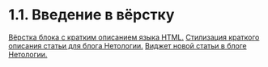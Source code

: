 <h1>1.1. Введение в вёрстку</h1>
<a href="https://github.com/netology-code/html-2-homeworks/blob/master/introduction-html-css/layout">Вёрстка блока с кратким описанием языка HTML.</a>
<a href="https://github.com/netology-code/html-2-homeworks/blob/master/introduction-html-css/article-description">Стилизация краткого описания статьи для блога Нетологии.</a>
<a href="https://github.com/netology-code/html-2-homeworks/blob/master/introduction-html-css/widget">Виджет новой статьи в блоге Нетологии.</a>
